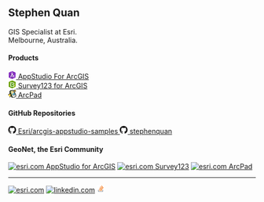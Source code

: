 ## Stephen Quan

GIS Specialist at Esri.  
Melbourne, Australia.  

#### Products

[![appstudio.arcgis.com](images/AppStudio-16x16.png) AppStudio For ArcGIS](https://appstudio.arcgis.com)  
[![survey123.arcgis.com](images/Survey123-16x16.png) Survey123 for ArcGIS](https://survey123.arcgis.com)  
[![esri.com](images/ArcPad_mobile16x16.png) ArcPad](https://www.esri.com/en-us/arcgis/products/arcpad/overview)  

#### GitHub Repositories

[![github.com](images/GitHub-16x16.png) Esri/arcgis-appstudio-samples ](https://github.com/Esri/arcgis-appstudio-samples)
[![github.com](images/GitHub-16x16.png) stephenquan ](https://github.com/stephenquan)

#### GeoNet, the Esri Community

[![esri.com](https://assets2.jiveon.com/core/2018.16.0.0.11dadcc/images/jive-icon-blog-12x12.png) AppStudio for ArcGIS](https://community.esri.com/groups/appstudio)
[![esri.com](https://assets2.jiveon.com/core/2018.16.0.0.11dadcc/images/jive-icon-blog-12x12.png) Survey123](https://community.esri.com/groups/survey123)
[![esri.com](https://assets2.jiveon.com/core/2018.16.0.0.11dadcc/images/jive-icon-blog-12x12.png) ArcPad](https://community.esri.com/community/gis/applications/arcpad/content)

---

[![esri.com](https://community.esri.com/resources/images/palette-1016/faviconImage-1553176046682-favicon.ico)](https://community.esri.com/people/SQuan-esristaff)
[![linkedin.com](https://linkedin.com/favicon.ico)](https://www.linkedin.com/in/stephen-quan-b2b44636)
[![stackoverflow.com](images/StackOverflow-16x16.png)](https://stackoverflow.com/users/881441/stephen-quan/)
